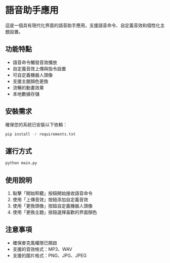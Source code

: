 # 語音助手應用

這是一個具有現代化界面的語音助手應用，支援語音命令、自定義音效和個性化主題設置。

## 功能特點

- 語音命令觸發音效播放
- 自定義音效上傳與指令設置
- 可自定義機器人頭像
- 支援主題顏色更換
- 流暢的動畫效果
- 本地數據存儲

## 安裝需求

確保您的系統已安裝以下依賴：

```bash
pip install -r requirements.txt
```

## 運行方式

```bash
python main.py
```

## 使用說明

1. 點擊「開始聆聽」按鈕開始接收語音命令
2. 使用「上傳音效」按鈕添加自定義音效
3. 使用「更換頭像」按鈕自定義機器人頭像
4. 使用「更換主題」按鈕選擇喜歡的界面顏色

## 注意事項

- 確保麥克風權限已開啟
- 支援的音效格式：MP3、WAV
- 支援的圖片格式：PNG、JPG、JPEG
